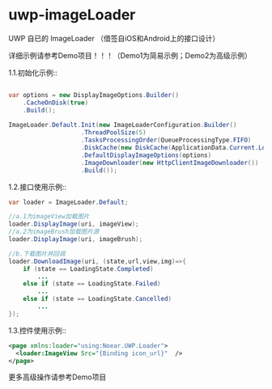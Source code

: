 # uwp-imageLoader
UWP 自已的 ImageLoader （借签自iOS和Android上的接口设计）

详细示例请参考Demo项目！！！（Demo1为简易示例；Demo2为高级示例）

1.1.初始化示例::
```java

var options = new DisplayImageOptions.Builder()
    .CacheOnDisk(true)
    .Build();
            
ImageLoader.Default.Init(new ImageLoaderConfiguration.Builder()
                    .ThreadPoolSize(5)
                    .TasksProcessingOrder(QueueProcessingType.FIFO)
                    .DiskCache(new DiskCache(ApplicationData.Current.LocalFolder, new Md5FileNameGenerator()))
                    .DefaultDisplayImageOptions(options)
                    .ImageDownloader(new HttpClientImageDownloader())
                    .Build());

```

1.2.接口使用示例::
```java
var loader = ImageLoader.Default;

//a.1为imageView加载图片
loader.DisplayImage(uri, imageView);
//a.2为imageBrush加载图片源
loader.DisplayImage(uri, imageBrush);

//b.下载图片并回调
loader.DownloadImage(uri, (state,url,view,img)=>{
    if (state == LoadingState.Completed)
        ...
    else if (state == LoadingState.Failed)
        ...
    else if (state == LoadingState.Cancelled)
        ...
});
```

1.3.控件使用示例::

```xml
<page xmlns:loader="using:Noear.UWP.Loader">
  <loader:ImageView Src="{Binding icon_url}"  />
</page>
```

更多高级操作请参考Demo项目


